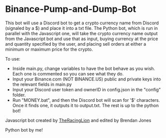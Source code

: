 # Binance-Pump-and-Dump-Bot

This bot will use a Discord bot to get a crypto currency name from Discord (signaled by a $) and place it into a txt file. The Python bot, which is run in parallel with the Javascript one, will take the crypto currency name output from the Javascript bot and use that as input, buying currency at the price and quantity specified by the user, and placing sell orders at either a minimum or maximum price for the crypto.

To use:
- Inside main.py, change variables to have the bot behave as you wish. Each one is commented so you can see what they do.
- Input your Binance.com (NOT BINANCE.US) public and private keys into the relevant fields in main.py
- Input your Discord user token and ownerID in config.json in the "config" folder.
- Run "MONEY.bat", and then the Discord bot will scan for '$' characters. Once it finds one, it outputs it to output.txt. The rest is up to the python bot!

Javascript bot created by [TheRacingLion](https://github.com/TheRacingLion) and edited by Brendan Jones

Python bot by me!
